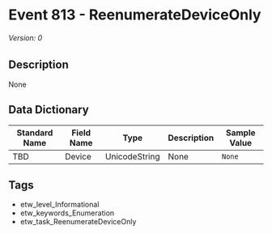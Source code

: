 # Event 813 - ReenumerateDeviceOnly
###### Version: 0

## Description
None

## Data Dictionary
|Standard Name|Field Name|Type|Description|Sample Value|
|---|---|---|---|---|
|TBD|Device|UnicodeString|None|`None`|

## Tags
* etw_level_Informational
* etw_keywords_Enumeration
* etw_task_ReenumerateDeviceOnly